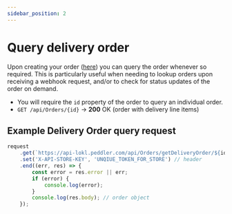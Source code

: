 ```yaml
---
sidebar_position: 2
---
```


# Query delivery order

Upon creating your order ([here](/docs/X-API-STORE_KEY/delivery-simple-apikey#example-delivery-order-request)) you can query the order whenever so required.
This is particularly useful when needing to lookup orders upon receiving a webhook request, and/or to check for status updates of the order on demand.

- You will require the `id` property of the order to query an individual order.
- `GET /api/Orders/{id}` -> **200** OK (order with delivery line items)

## Example Delivery Order query request

```js
request
    .get(`https://api-lokl.peddler.com/api/Orders/getDeliveryOrder/${id}`) // endpoint with order id
    .set('X-API-STORE-KEY', 'UNQIUE_TOKEN_FOR_STORE') // header
    .end((err, res) => {
        const error = res.error || err;
        if (error) {
            console.log(error);
        }
        console.log(res.body); // order object
    });
```

